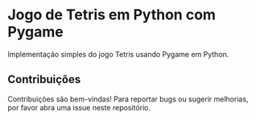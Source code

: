 # Jogo de Tetris em Python com Pygame

Implementação simples do jogo Tetris usando Pygame em Python.


## Contribuições

Contribuições são bem-vindas! Para reportar bugs ou sugerir melhorias, por favor abra uma issue neste repositório.
